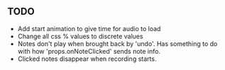 ## TODO
- Add start animation to give time for audio to load
- Change all css % values to discrete values
- Notes don't play when brought back by 'undo'. Has something to do with how 'props.onNoteClicked' sends note info.
- Clicked notes disappear when recording starts.